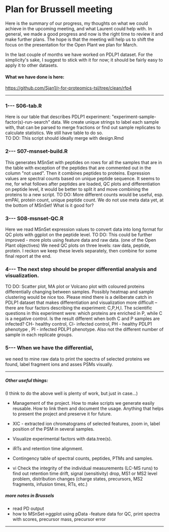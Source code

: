 Plan for Brussell meeting
=========================

Here is the summary of our progress, my thoughts on what we could achieve in the upcoming meeting, and what Laurent could help with. In general, we made a good  progress and now is the right time to review it and make further plans. The hope is that the meeting will help us to shift the focus on the presentation for the Open Plant we plan for March.
   
In the last couple of months we have worked on PDLP1 dataset. For the simplicity's sake, I suggest to stick with it for now; it should be fairly easy to apply it to other datasets.


#### What we have done is here:  
https://github.com/Sjan1/r-for-proteomics-tsl/tree/clean/rfp4

----- 

### 1--- S06-tab.R
Here is our table that describes PDLP1 experiment: "experiment-sample-factor(s)-run-search" data. We create unique strings to label each sample with, that can be parsed to merge fractions or find out sample replicates to calculate statistics. We still have table to do so. 	
TO DO:
This script should ideally merge with design.Rmd


### 2--- S07-msnset-build.R
This generates MSnSet with peptides on rows for all the samples that are in the table with exception of the peptides that are commented out in the column "not used". Then it combines peptides to proteins. Expression values are spectral counts based on unique peptide sequence.
It seems to me, for what follows after peptides are loaded, QC plots and differentiation on peptide level, it would be better to split it and move combining the proteins to a new script.
TO DO:
More different counts would be useful, esp. emPAI, protein count, unique peptide count. 
We do not use meta data yet, at the bottom of MSnSet! What is it good for?


### 3--- S08-msnset-QC.R
Here we read MSnSet expression values to convert data into long format for QC plots with ggplot on the peptide level. 
TO DO:
This could be further improved - more plots using feature data and raw data. (one of the Open Plant objectives)
We need QC plots on three levels: raw data, peptide, protein. I reckon we keep these levels separately, then combine for some final report at the end.

### 4--- The next step should be proper differential analysis and visualization.
TO DO:
Scatter plot, MA plot or Volcano plot with coloured proteins differentially changing between samples. Possibly heatmap and sample clustering would be nice too. Please mind there is a deliberate catch in PDLP1 dataset that makes differentiation and visualization more difficult – there are four factors describing the experiment: C,P,H,I. The scientific questions in this experiment were: which proteins are enriched in P, while C is a negative control. Is the result different when both C and P samples are infected? CH- healthy control, CI- infected control, PH - healthy PDLP1 phenotype , PI - infected PDLP1 phenotype. Also not the different number of sample in each replicate groups.

### 5--- When we have the differential, 
we need to mine raw data to print the spectra of selected proteins we found, label fragment ions and asses PSMs visually.

----- 

##### Other useful things:
(I think to do the above well is plenty of work, but just in case...)

- Management of the project. How to make scripts we generate easily reusable. How to link them and document the usage. Anything that helps to present the project and preserve it for future. 

- XIC - extracted ion chromatograms of selected features, zoom in, label position of the PSM in several samples.

- Visualize experimental factors with data.tree(s).

- iRTs and retention time alignment.

- Contingency table of spectral counts, peptides, PTMs and samples.

- vi Check the integrity of the individual measurements (LC-MS runs) to find out retention time drift, signal (sensitivity) drop, MS1 or MS2 level problem, distribution changes (charge states, precursors, MS2 fragments, infusion times, RTs, etc.) 
 
  
 ##### more notes in Brussels
- read PD output
- how to MSnSet->ggplot using pData
-feature data for QC, print spectra with scores, precursor mass, precursor error 
 
 -----